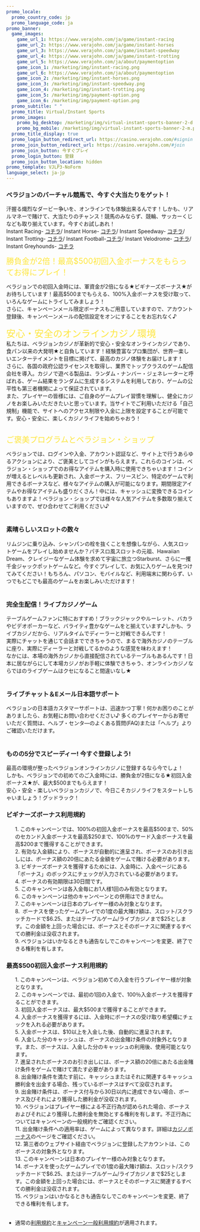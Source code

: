 ```yaml
---
promo_locale:
  promo_country_code: jp
  promo_language_code: ja
promo_banner:
  game_images:
    game_url_1: https://www.verajohn.com/ja/game/instant-racing
    game_url_2: https://www.verajohn.com/ja/game/instant-horses
    game_url_3: https://www.verajohn.com/ja/game/instant-speedway
    game_url_4: https://www.verajohn.com/ja/game/instant-trotting
    game_url_5: https://www.verajohn.com/ja/about/paymentoption
    game_icon_1: /marketing/img/instant-racing.png
    game_url_6: https://www.verajohn.com/ja/about/paymentoption
    game_icon_2: /marketing/img/instant-horses.png
    game_icon_3: /marketing/img/instant-speedway.png
    game_icon_4: /marketing/img/instant-trotting.png
    game_icon_5: /marketing/img/payment-option.png
    game_icon_6: /marketing/img/payment-option.png
  promo_subtitle: " "
  promo_title: Virtual/Instant Sports
  promo_images:
    promo_bg_desktop: /marketing/img/virtual-instant-sports-banner-2-d.png
    promo_bg_mobile: /marketing/img/virtual-instant-sports-banner-2-m.png
  promo_title_display: true
  promo_login_button_redirect_url: https://casino.verajohn.com/#signin
  promo_join_button_redirect_url: https://casino.verajohn.com/#join
  promo_join_button: 今すぐプレイ
  promo_login_button: 登録
  promo_join_button_location: hidden
promo_template: VJLP3-NoForm
language_select: ja-jp
---
```

<section id="bf-usps" class="container">
	<div class="row">
		<div id="intro" class="col-12">
		<h3>ベラジョンのバーチャル競馬で、今すぐ大当たりをゲット！</h3>
		<p>汗握る熾烈なダービー争いを、オンラインでも体験出来るんです！しかも、リアルマネーで賭けて、大当たりのチャンス！競馬のみならず、競輪、サッカーくじなども取り揃えています。今すぐお試しあれ！<br>Instant Racing-  <a href="https://www.verajohn.com/ja/game/instant-racing" onclick="event.preventDefault()">コチラ</a>/ Instant Horse- <a href="https://www.verajohn.com/ja/game/instant-horses" onclick="event.preventDefault()">コチラ</a>/ Instant Speedway- <a href="https://www.verajohn.com/ja/game/instant-speedway" onclick="event.preventDefault()">コチラ</a>/ Instant Trotting- <a href="https://www.verajohn.com/ja/game/instant-trotting" onclick="event.preventDefault()">コチラ</a>/&nbsp;Instant Football-<a href="https://www.verajohn.com/ja/game/instant-football" onclick="event.preventDefault()">コチラ</a>/ Instant Velodrome- <a href="https://www.verajohn.com/ja/game/instant-velodrome" onclick="event.preventDefault()">コチラ</a>/ Instant Greyhounds- <a href="https://www.verajohn.com/ja/game/instant-greyhounds" onclick="event.preventDefault()">コチラ</a></p>
		</div>
		<div class="bf-separator col-12"></div>
		<div class="col-12 col-md-6">
		<span style="color: rgb(254, 230, 61); font-size: 1.5em;">勝負金が2倍！最高$500初回入金ボーナスをもらってお得にプレイ！</span><br>
		<p><span style="font-family: -apple-system, BlinkMacSystemFont, &quot;Segoe UI&quot;, Roboto, Oxygen, Ubuntu, Cantarell, &quot;Fira Sans&quot;, &quot;Droid Sans&quot;, &quot;Helvetica Neue&quot;, sans-serif;">ベラジョンでの初回入金時には、軍資金が2倍になる★ビギナーズボーナス★がお待ちしています！最高$500までもらえる、100%入金ボーナスを受け取って、いろんなゲームにトライしてみましょう！<br>さらに、キャンペーンメール限定ボーナスもご用意していますので、アカウント登録後、キャンペーンメールの配信設定をオンにすることをお忘れなく♪<br><br></span><span style="color: rgb(254, 230, 61); font-size: 1.8em;">安心・安全のオンラインカジノ環境</span><br>私たちは、ベラジョンカジノが革新的で安心・安全なオンラインカジノであり、食パン以来の大発明★と自負しています！経験豊富なプロ集団が、世界一楽しいエンターテイメントを目標に掲げて、最高のカジノ体験をお届けします！<br>さらに、各国の政府公認ライセンスを取得し、業界でトップクラスのゲーム配信会社を導入。カジノで遊べる製品は、ランダム・ナンバー・ジェネレーターと呼ばれる、ゲーム結果をランダムに生成するシステムを利用しており、ゲームの公平性も第三者機関によって保証されています。<br>また、プレイヤーの皆様には、ご自身のゲームプレイ習慣を理解し、健全にカジノをお楽しみいただきたいと思っています。当サイトでご利用いただける「自己規制」機能で、サイトへのアクセス制限や入金に上限を設定することが可能です。安心・安全に、楽しくカジノライフを始めちゃおう！&nbsp;<br><br></p>
		<div><span style="color: rgb(254, 230, 61); font-size: 1.5em;">ご褒美プログラムとベラジョン・ショップ</span><br></div>
		<p>ベラジョンでは、ログインや入金、アカウント認証など、サイト上で行うあらゆるアクションにより、ご褒美としてコインがもらえます。これらのコインは、ベラジョン・ショップでのお得なアイテムを購入時に使用できちゃいます！コインが増えるとレベルも更新され、入金ボーナス、フリースピン、特定のゲームで利用できるボーナスなど、様々なアイテムの購入が可能になります。期間限定アイテムやお得なアイテムも盛りだくさん！中には、キャッシュに変換できるコインもありますよ！ベラジョン・ショップでは様々な人気アイテムを多数取り揃えていますので、ぜひ合わせてご利用ください♪<br><br></p>
		</div>
		<div class="col-12 col-md-6">
		<h3>素晴らしいスロットの数々</h3>
		<p>リムジンに乗り込み、シャンパンの栓を抜くことを想像しながら、人気スロットゲームをプレイし始めませんか？パチスロ風スロットの元祖、Hawaiian Dream、クレイジーなゲーム体験を求めて宇宙に旅立つStarburst、さらに一攫千金ジャックポットゲームなど。今すぐプレイして、お気に入りゲームを見つけてみてください！もちろん、パソコン、モバイルなど、利用端末に関わらず、いつでもどこでも最高のゲームをお楽しみいただけます！<br><br></p>
		<h3>完全生配信！ライブカジノゲーム<br></h3>
		<p>テーブルゲームファンに特におすすめ！ブラックジャックやルーレット、バカラやビデオポーカーなど、バライティ豊かなゲームをと揃えています♪しかも、ライブカジノだから、リアルタイムでディーラーと対戦できるんです！<br>実際にチャットを通じて会話までできちゃうので、まるで海外カジノのテーブルに座り、実際にディーラーと対戦してるかのような感覚を味わえます！<br>なかには、本場の海外カジノから直接配信されているテーブルもあるんです！日本に居ながらにして本場カジノがお手軽に体験できちゃう、オンラインカジノならではのライブゲームはクセになること間違いなし★<br><br></p>
		<h3>ライブチャット＆Eメール日本語サポート</h3>
		<p>ベラジョンの日本語カスタマーサポートは、迅速かつ丁寧！何かお困りのことがありましたら、お気軽にお問い合わせください♪ 多くのプレイヤーからお寄せいただく質問は、ヘルプ・センタ―のよくある質問(FAQ)または「ヘルプ」よりご確認いただけます。<br><br></p>
		<h3>ものの5分でスピーディー! 今すぐ登録しよう!<br></h3>
		<p>最高の環境が整ったベラジョンオンラインカジノに登録するなら今でしょ！<br>しかも、ベラジョンでの初めてのご入金時には、勝負金が2倍になる★初回入金ボーナス★が、最大$500までもらえます！<br>安心・安全・楽しいベラジョンカジノで、今日こそカジノライフをスタートしちゃいましょう！グッドラック！<br></p>
		</div>
	</div>
</section>
<section id="terms-anchor" class="container animated fadeIn"></section>
<div class="container-fluid pp">
	<div class="container">
		<div class="row">
		<div class="col-12">
			<div class="payment-providers"></div>
		</div>
		</div>
	</div>
</div>
<section id="terms" class="container">
	<div class="row">
		<div class="col-12">
		<h3>ビギナーズボーナス利用規約</h3>
		<ul>1. このキャンペーンでは、100%の初回入金ボーナスを最高$500まで、50%のセカンド入金ボーナスを最高$250まで、100%のサード入金ボーナスを最高$200まで獲得することができます。<br>2. 有効な入金額により、ボーナスが自動的に進呈され、ボーナスのお引き出しには、ボーナス額の20倍にあたる金額をゲームで賭ける必要があります。<br>3.&nbsp;ビギナーズボーナスを獲得するためには、入金時に、入金ページにある「ボーナス」のボックスにチェックが入力されている必要があります。&nbsp;<br>4. ボーナスの有効期限は30日間です。&nbsp;<br>5. このキャンペーンは各入金毎にお1人様1回のみ有効となります。&nbsp;<br>6. このキャンペーンは他のキャンペーンとの併用はできません。<br>7. このキャンペーンは日本のプレイヤー様のみ対象となります。&nbsp;<br>8.&nbsp;&nbsp;ボーナスを使ったゲームプレイでの1度の最大賭け額は、スロット/スクラッチカードで$6.25、またはテーブルゲーム/ライブカジノまで$25とします。この金額を上回った場合には、ボーナスとそのボーナスに関連するすべての勝利金は没収されます。<br>9. ベラジョンはいかなるときも通告なしでこのキャンペーンを変更、終了できる権利を有します。</ul>
		</div>
	</div>
	<div class="bf-separator col-12"></div>
	<div class="col-12">
		<h3>最高$500初回入金ボーナス利用規約</h3>
		<ul>1. このキャンペーンは、ベラジョン初めての入金を行うプレイヤー様が対象となります。<br>2. このキャンペーンでは、最初の1回の入金で、100％入金ボーナスを獲得することができます。<br>3. 初回入金ボーナスは、最大$500まで獲得することができます。<br>4. 入金ボーナスを獲得するには、入金時にボーナスの受け取り希望欄にチェックを入れる必要があります。<br>5. 入金ボーナスは、$10以上を入金した後、自動的に進呈されます。<br>6. 入金した分のキャッシュは、ボーナスの出金賭け条件の対象外となります。また、ボーナスは、入金した分のキャッシュの利用後、使用可能となります。<br>7. 進呈されたボーナスのお引き出しには、ボーナス額の20倍にあたる出金賭け条件をゲームで賭けて満たす必要があります。<br>8. 出金賭け条件を満たす前に、キャッシュまたはそれに関連するキャッシュ勝利金を出金する場合、残っているボーナスはすべて没収されます。<br>9. 出金賭け条件は、ボーナス付与から30日以内に達成できない場合、ボーナス及びそれにより獲得した勝利金が没収されます。<br>10. ベラジョンはプレイヤー様による不正行為が認められた場合、ボーナスおよびそれにより獲得した勝利金を無効とする権利を有します。不正行為についてはキャンペーンの一般規約をご確認ください。<br>11. 出金賭け条件への適用率は、ゲームによって異なります。詳細は<a href="https://www.verajohn.com/ja/about/our-casino-bonuses" onclick="event.preventDefault()">カジノボーナス</a>のページをご確認ください。<br>12. 第三者のウェブサイト経由でベラジョンに登録したアカウントは、このボーナスの対象外となります。<br>13. このキャンペーンは日本のプレイヤー様のみ対象となります。<br>14. ボーナスを使ったゲームプレイでの1度の最大賭け額は、スロット/スクラッチカードで$6.25、またはテーブルゲーム/ライブカジノまで$25とします。この金額を上回った場合には、ボーナスとそのボーナスに関連するすべての勝利金は没収されます。<br>15. ベラジョンはいかなるときも通告なしでこのキャンペーンを変更、終了できる権利を有します。<br><br></ul>
	</div>
	<ul>
		<li>通常の<a href="https://verajohn.com/about/terms-and-conditions">利用規約</a>と<a href="https://verajohn.com/about/promotions-terms-and-conditions">キャンペーン一般利用規約</a>が適用されます。</li>
	</ul>
</section>
